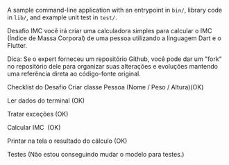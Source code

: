 A sample command-line application with an entrypoint in `bin/`, library code
in `lib/`, and example unit test in `test/`.


Desafio IMC 
você irá criar uma calculadora simples para calcular o IMC (Índice de Massa Corporal) de uma pessoa utilizando a linguagem Dart e o Flutter. 

Dica: Se o expert forneceu um repositório Github, você pode dar um "fork" no repositório dele para organizar suas alterações e evoluções mantendo uma referência direta ao código-fonte original.
 
Checklist do Desafio
Criar classe Pessoa (Nome / Peso / Altura)​  (OK)

Ler dados do terminal​ (OK)

Tratar exceções​ (OK)

Calcular IMC ​ (OK)

Printar na tela o resultado do cálculo​ (OK)

Testes​ (Não estou conseguindo mudar o modelo para testes.)